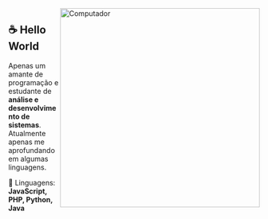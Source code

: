 <!-- ### Hi there 👋

**enzocandido/enzocandido** is a ✨ _special_ ✨ repository because its `README.md` (this file) appears on your GitHub profile.

Here are some ideas to get you started:

- 🔭 I’m currently working on ...
- 🌱 I’m currently learning ...
- 👯 I’m looking to collaborate on ...
- 🤔 I’m looking for help with ...
- 💬 Ask me about ...
- 📫 How to reach me: ...
- 😄 Pronouns: ...
- ⚡ Fun fact: ...
-->

<img src="https://raw.githubusercontent.com/MicaelliMedeiros/micaellimedeiros/master/image/computer-illustration.png" min-width="400px" max-width="400px" width="400px" align="right" alt="Computador">

## ☕ Hello World

<p align="left"> 
  Apenas um amante de programação e estudante de <strong>análise e desenvolvimento de sistemas</strong>.<br>
  Atualmente apenas me aprofundando em algumas linguagens.
</p>

<p align="left">
  🦄 Linguagens: <strong>JavaScript, PHP, Python, Java</strong>
</p>

